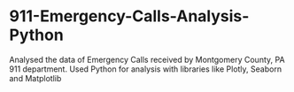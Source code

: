 # 911-Emergency-Calls-Analysis-Python
Analysed the data of Emergency Calls received by Montgomery County, PA 911 department. Used Python for analysis with libraries like Plotly, Seaborn and Matplotlib  

